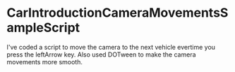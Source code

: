 # CarIntroductionCameraMovementsSampleScript
I've coded a script to move the camera to the next vehicle evertime you press the leftArrow key. Also used DOTween to make the camera movements more smooth.
